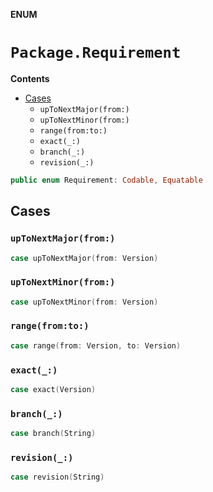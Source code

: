 **ENUM**

# `Package.Requirement`

**Contents**

- [Cases](#cases)
  - `upToNextMajor(from:)`
  - `upToNextMinor(from:)`
  - `range(from:to:)`
  - `exact(_:)`
  - `branch(_:)`
  - `revision(_:)`

```swift
public enum Requirement: Codable, Equatable
```

## Cases
### `upToNextMajor(from:)`

```swift
case upToNextMajor(from: Version)
```

### `upToNextMinor(from:)`

```swift
case upToNextMinor(from: Version)
```

### `range(from:to:)`

```swift
case range(from: Version, to: Version)
```

### `exact(_:)`

```swift
case exact(Version)
```

### `branch(_:)`

```swift
case branch(String)
```

### `revision(_:)`

```swift
case revision(String)
```
